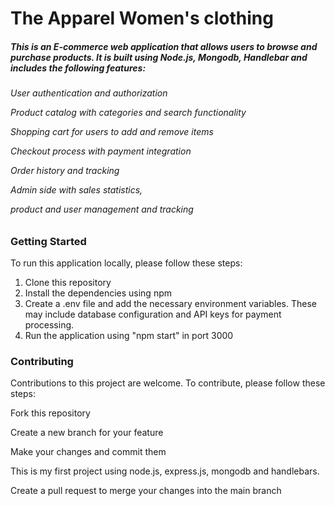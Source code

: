 <h1>The Apparel Women's clothing</h1>

<h5>This is an E-commerce web application that allows users to browse and purchase products. It is built using Node.js, Mongodb, Handlebar and includes the following features:</h5>


<h6>

User authentication and authorization

Product catalog with categories and search functionality

Shopping cart for users to add and remove items

Checkout process with payment integration

Order history and tracking

Admin side with sales statistics, 

product and user management and tracking

</h6>


<h3>Getting Started</h3>

To run this application locally, please follow these steps:
1. Clone this repository
2. Install the dependencies using npm
3. Create a .env file and add the necessary environment variables. These may include database configuration and API keys for payment processing.
4. Run the application using "npm start" in port 3000


<h3>Contributing</h3>

Contributions to this project are welcome. To contribute, please follow these steps:


Fork this repository

Create a new branch for your feature

Make your changes and commit them

This is my first project using node.js, express.js, mongodb and handlebars.

Create a pull request to merge your changes into the main branch
